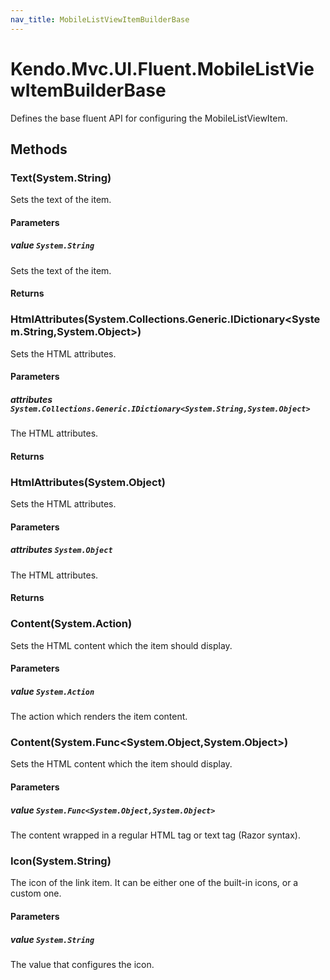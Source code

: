 ```yaml
---
nav_title: MobileListViewItemBuilderBase
---
```


# Kendo.Mvc.UI.Fluent.MobileListViewItemBuilderBase
Defines the base fluent API for configuring the MobileListViewItem.




## Methods


### Text(System.String)
Sets the text of the item.


#### Parameters

##### value `System.String`
Sets the text of the item.



#### Returns




### HtmlAttributes(System.Collections.Generic.IDictionary\<System.String,System.Object\>)
Sets the HTML attributes.


#### Parameters

##### attributes `System.Collections.Generic.IDictionary<System.String,System.Object>`
The HTML attributes.



#### Returns




### HtmlAttributes(System.Object)
Sets the HTML attributes.


#### Parameters

##### attributes `System.Object`
The HTML attributes.



#### Returns




### Content(System.Action)
Sets the HTML content which the item should display.


#### Parameters

##### value `System.Action`
The action which renders the item content.





### Content(System.Func\<System.Object,System.Object\>)
Sets the HTML content which the item should display.


#### Parameters

##### value `System.Func<System.Object,System.Object>`
The content wrapped in a regular HTML tag or text tag (Razor syntax).





### Icon(System.String)
The icon of the link item. It can be either one of the built-in icons, or a custom one.


#### Parameters

##### value `System.String`
The value that configures the icon.







